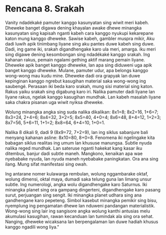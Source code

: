 # Rencana 8. Srakah

Vanity ndadékaké pamuter kanggo kasunyatan sing wiwit meri kabeh. Dheweke banget digawa dening khayalan awake dhewe minangka kasunyatan sing kapisah nganti kabeh cara kanggo nyukupi kekarepane katon mung kanggo dheweke. Sawise kabeh, gambler muspra mikir, Aku dadi luwih apik tinimbang liyane sing aku pantes duwe kabeh sing duwe. Dadi, ing game iki, srakah digandhengake karo ula meri, amarga. iku meri sing digawe dening kesombongan sing ndadékaké kanggo srakah. Ing kahanan rakus, pemain ngalami gething aktif marang pemain liyane. Dheweke apik banget kanggo dheweke, lan apa sing diduweni uga apik banget kanggo dheweke. Mulane, pamuter udur, apa belongs kanggo wong-wong mau kudu mine. Dheweke dadi ora grapyak lan duwe kepinginan kanggo ngrebut kasugihan material saka wong-wong ing saubengé. Perasaan iki beda karo srakah, mung sisi material sing katon. Rakus yaiku srakah sing digabung karo iri. Nalika pamuter dadi liyane lan liyane rakus, ngelak kanggo kasugihan mundhak. Lan kabeh masalah liyane saka chakra pisanan uga wiwit nyiksa dheweke.

Wolung minangka angka sing suda nalika dikalikan: 8x1=8; 8x2=16, 1+6=7; 8x3=24, 2+4=6; 8x4=32, 3+2=5; 8x5=40, 4+0=4; 8x6=48, 8+4=12, 1+2=3; 8x7=56, 5+6=11, 1+1=2; 8x8=64, 6+4=10, 1+0=1.

Nalika 8 dikali 9, dadi 9 (8x9=72, 7+2=9), lan ing siklus sabanjure bali menyang kahanan asline: 8x10=80, 8+0=8. Fenomena iki ngelingake kita babagan siklus realitas ing umum lan khususe manungsa. Subtle nyuda nalika reged mundhak. Lan sateruse nganti hakekat kang kasar iku ditembus, banjur dadi subtle maneh. Mangkono, kenaikan apa wae nyebabake nyuda, lan nyuda maneh nyebabake paningkatan. Ora ana sing ilang. Mung sifat manifestasi sing owah.

Ing antarane nomer kulawarga rembulan, wolung nggambarake oktaf, wolung dimensi, oktal maya, dumadi saka telung guna lan limang unsur subtle. Ing numerologi, angka wolu digandhengake karo Saturnus. Iki minangka planet sing ora gampang dingerteni, digandhengake karo pasang surut, perjuangan sing sengit. Iki minangka planet udhara sing ana gandhengane karo pepeteng. Simbol kasebut minangka pemikir sing bisu, nyemplung ing pengamatan dhewe lan nduweni pandangan materialistik. Wong-wong sing lair ing sangisore angka wolung kanthi antusias melu akumulasi kasugihan, rawan kecanduan lan tumindak ala sing ora sehat. Nanging, dheweke wicaksana lan berpengalaman lan duwe hadiah khusus kanggo ngadili wong liya."
